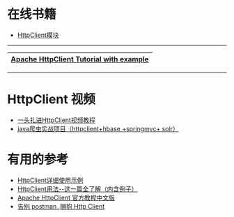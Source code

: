 
# 在线书籍
* [ HttpClient模块](https://weread.qq.com/web/reader/7f332f2072462dd67f32c8ckeb132680275eb160de1d35c)


---

[Apache HttpClient Tutorial with example](https://www.javaguides.net/p/apache-httpclient-tutorial.html)|
---|

---

# HttpClient 视频

* [一头扎进HttpClient视频教程](https://www.bilibili.com/video/av42312868)
* [java爬虫实战项目（httpclient+hbase +springmvc+ solr）](https://www.bilibili.com/video/av57601703?from=search&seid=10926644651056977360)

# 有用的参考

* [HttpClient详细使用示例](https://blog.csdn.net/justry_deng/article/details/81042379)
* [HttpClient用法--这一篇全了解（内含例子）](https://blog.csdn.net/w372426096/article/details/82713315)
* [Apache HttpClient 官方教程中文版](https://www.ctolib.com/topics-80581.html)
* [告别 postman ,拥抱 Http Client](https://zhuanlan.zhihu.com/p/100907696?utm_source=wechat_session&utm_medium=social&utm_oi=991812777480134656&utm_content=first)
